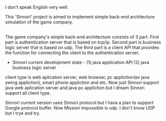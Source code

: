 I don't speak English very well.<br/>

This 'Sinnori' project is aimed to implement simple back-end architecture simulation of the game company.<br/><br/>

The game company's simple back-end architecture consists of 3 part.
First part is authentication server that is based on tcp/ip.
Second part is business logic server that is based on udp.
The third part is a client API that provides the function for connecting the client to the authentication server.

- Sinnori current development  state -
(1) java application API
(2) java business logic server

client type is web aplication server, web browser, pc appliction(ex java swing appliction), smart phone appliction and etc.
Now just Sinnori support java web aplication server and java pc appliction but I dream Sinnori support all client type.

Sinnori current version uses Sinnori protocol but I hava a plan to support Google protocol buffer.
Now Mission Impossible is udp.
I don't know UDP but I trye and try.



